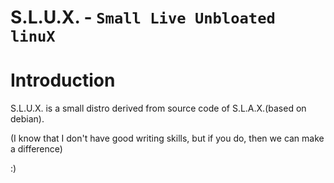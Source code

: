 # S.L.U.X. - `Small Live Unbloated linuX`

# Introduction
S.L.U.X. is a small distro derived from source code of S.L.A.X.(based on debian).

(I know that I don't have good writing skills, but if you do, then we can make a difference)

:)
